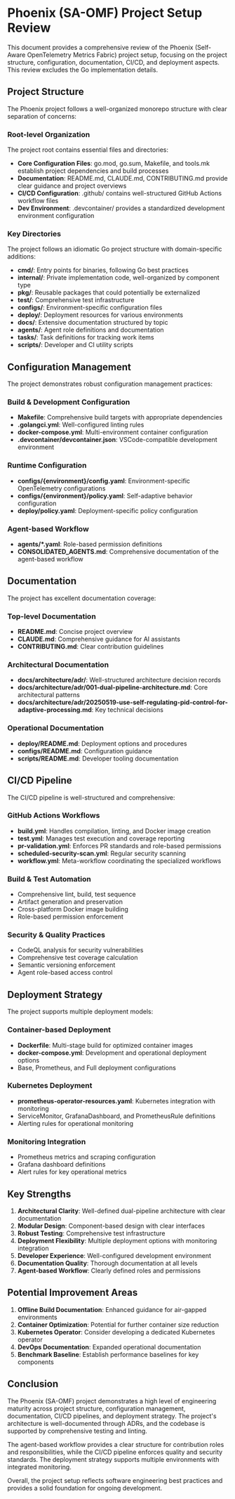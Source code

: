 # Phoenix (SA-OMF) Project Setup Review

This document provides a comprehensive review of the Phoenix (Self-Aware OpenTelemetry Metrics Fabric) project setup, focusing on the project structure, configuration, documentation, CI/CD, and deployment aspects. This review excludes the Go implementation details.

## Project Structure

The Phoenix project follows a well-organized monorepo structure with clear separation of concerns:

### Root-level Organization

The project root contains essential files and directories:

- **Core Configuration Files**: go.mod, go.sum, Makefile, and tools.mk establish project dependencies and build processes
- **Documentation**: README.md, CLAUDE.md, CONTRIBUTING.md provide clear guidance and project overviews
- **CI/CD Configuration**: .github/ contains well-structured GitHub Actions workflow files
- **Dev Environment**: .devcontainer/ provides a standardized development environment configuration

### Key Directories

The project follows an idiomatic Go project structure with domain-specific additions:

- **cmd/**: Entry points for binaries, following Go best practices
- **internal/**: Private implementation code, well-organized by component type
- **pkg/**: Reusable packages that could potentially be externalized
- **test/**: Comprehensive test infrastructure
- **configs/**: Environment-specific configuration files
- **deploy/**: Deployment resources for various environments
- **docs/**: Extensive documentation structured by topic
- **agents/**: Agent role definitions and documentation
- **tasks/**: Task definitions for tracking work items
- **scripts/**: Developer and CI utility scripts

## Configuration Management

The project demonstrates robust configuration management practices:

### Build & Development Configuration

- **Makefile**: Comprehensive build targets with appropriate dependencies
- **.golangci.yml**: Well-configured linting rules
- **docker-compose.yml**: Multi-environment container configuration
- **.devcontainer/devcontainer.json**: VSCode-compatible development environment

### Runtime Configuration

- **configs/{environment}/config.yaml**: Environment-specific OpenTelemetry configurations
- **configs/{environment}/policy.yaml**: Self-adaptive behavior configuration
- **deploy/policy.yaml**: Deployment-specific policy configuration

### Agent-based Workflow

- **agents/*.yaml**: Role-based permission definitions
- **CONSOLIDATED_AGENTS.md**: Comprehensive documentation of the agent-based workflow

## Documentation

The project has excellent documentation coverage:

### Top-level Documentation

- **README.md**: Concise project overview
- **CLAUDE.md**: Comprehensive guidance for AI assistants
- **CONTRIBUTING.md**: Clear contribution guidelines

### Architectural Documentation

- **docs/architecture/adr/**: Well-structured architecture decision records
- **docs/architecture/adr/001-dual-pipeline-architecture.md**: Core architectural patterns
- **docs/architecture/adr/20250519-use-self-regulating-pid-control-for-adaptive-processing.md**: Key technical decisions

### Operational Documentation

- **deploy/README.md**: Deployment options and procedures
- **configs/README.md**: Configuration guidance
- **scripts/README.md**: Developer tooling documentation

## CI/CD Pipeline

The CI/CD pipeline is well-structured and comprehensive:

### GitHub Actions Workflows

- **build.yml**: Handles compilation, linting, and Docker image creation
- **test.yml**: Manages test execution and coverage reporting
- **pr-validation.yml**: Enforces PR standards and role-based permissions
- **scheduled-security-scan.yml**: Regular security scanning
- **workflow.yml**: Meta-workflow coordinating the specialized workflows

### Build & Test Automation

- Comprehensive lint, build, test sequence
- Artifact generation and preservation
- Cross-platform Docker image building
- Role-based permission enforcement

### Security & Quality Practices

- CodeQL analysis for security vulnerabilities
- Comprehensive test coverage calculation
- Semantic versioning enforcement
- Agent role-based access control

## Deployment Strategy

The project supports multiple deployment models:

### Container-based Deployment

- **Dockerfile**: Multi-stage build for optimized container images
- **docker-compose.yml**: Development and operational deployment options
- Base, Prometheus, and Full deployment configurations

### Kubernetes Deployment

- **prometheus-operator-resources.yaml**: Kubernetes integration with monitoring
- ServiceMonitor, GrafanaDashboard, and PrometheusRule definitions
- Alerting rules for operational monitoring

### Monitoring Integration

- Prometheus metrics and scraping configuration
- Grafana dashboard definitions
- Alert rules for key operational metrics

## Key Strengths

1. **Architectural Clarity**: Well-defined dual-pipeline architecture with clear documentation
2. **Modular Design**: Component-based design with clear interfaces
3. **Robust Testing**: Comprehensive test infrastructure
4. **Deployment Flexibility**: Multiple deployment options with monitoring integration
5. **Developer Experience**: Well-configured development environment
6. **Documentation Quality**: Thorough documentation at all levels
7. **Agent-based Workflow**: Clearly defined roles and permissions

## Potential Improvement Areas

1. **Offline Build Documentation**: Enhanced guidance for air-gapped environments
2. **Container Optimization**: Potential for further container size reduction
3. **Kubernetes Operator**: Consider developing a dedicated Kubernetes operator
4. **DevOps Documentation**: Expanded operational documentation
5. **Benchmark Baseline**: Establish performance baselines for key components

## Conclusion

The Phoenix (SA-OMF) project demonstrates a high level of engineering maturity across project structure, configuration management, documentation, CI/CD pipelines, and deployment strategy. The project's architecture is well-documented through ADRs, and the codebase is supported by comprehensive testing and linting.

The agent-based workflow provides a clear structure for contribution roles and responsibilities, while the CI/CD pipeline enforces quality and security standards. The deployment strategy supports multiple environments with integrated monitoring.

Overall, the project setup reflects software engineering best practices and provides a solid foundation for ongoing development.
